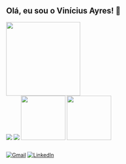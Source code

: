 ## Olá, eu sou o Vinícius Ayres! 👋

<div align="left">
<img height="200em" src="https://github-readme-stats.vercel.app/api/top-langs/?username=vini-ayres&theme=tokyonight&layout=compact&langs_count=16">
</div>

<img src="https://skillicons.dev/icons?i=html,css,js,vue">
<img src="https://skillicons.dev/icons?i=laravel,cs,java,python">

<img height="120em" src="https://github-readme-stats.vercel.app/api?username=vini-ayres&theme=tokyonight&show_icons=true">
<img height="120em" src="https://github-readme-streak-stats.herokuapp.com/?user=vini-ayres&theme=tokyonight&show_icons=true">

##

[![Gmail](https://img.shields.io/badge/Gmail-D14836?style=for-the-badge&logo=gmail&logoColor=white)](mailto:vini.na.ayres@gmail.com)
[![LinkedIn](https://img.shields.io/badge/LinkedIn-0077B5?style=for-the-badge&logo=linkedin&logoColor=white)](https://www.linkedin.com/in/vinicius-ayres/)
